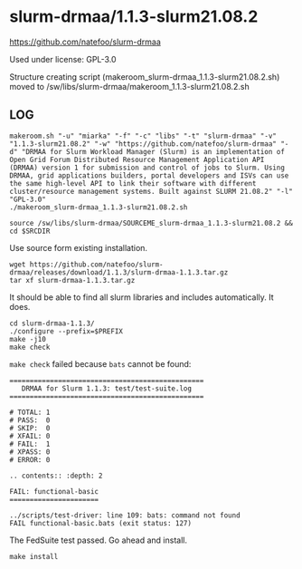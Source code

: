 slurm-drmaa/1.1.3-slurm21.08.2
========================

<https://github.com/natefoo/slurm-drmaa>

Used under license:
GPL-3.0


Structure creating script (makeroom_slurm-drmaa_1.1.3-slurm21.08.2.sh) moved to /sw/libs/slurm-drmaa/makeroom_1.1.3-slurm21.08.2.sh

LOG
---

    makeroom.sh "-u" "miarka" "-f" "-c" "libs" "-t" "slurm-drmaa" "-v" "1.1.3-slurm21.08.2" "-w" "https://github.com/natefoo/slurm-drmaa" "-d" "DRMAA for Slurm Workload Manager (Slurm) is an implementation of Open Grid Forum Distributed Resource Management Application API (DRMAA) version 1 for submission and control of jobs to Slurm. Using DRMAA, grid applications builders, portal developers and ISVs can use the same high-level API to link their software with different cluster/resource management systems. Built against SLURM 21.08.2" "-l" "GPL-3.0"
    ./makeroom_slurm-drmaa_1.1.3-slurm21.08.2.sh

    source /sw/libs/slurm-drmaa/SOURCEME_slurm-drmaa_1.1.3-slurm21.08.2 && cd $SRCDIR

Use source form existing installation.

    wget https://github.com/natefoo/slurm-drmaa/releases/download/1.1.3/slurm-drmaa-1.1.3.tar.gz
    tar xf slurm-drmaa-1.1.3.tar.gz 

It should be able to find all slurm libraries and includes automatically.  It does.

    cd slurm-drmaa-1.1.3/
    ./configure --prefix=$PREFIX
    make -j10
    make check

`make check` failed because `bats` cannot be found:


    ================================================
       DRMAA for Slurm 1.1.3: test/test-suite.log
    ================================================

    # TOTAL: 1
    # PASS:  0
    # SKIP:  0
    # XFAIL: 0
    # FAIL:  1
    # XPASS: 0
    # ERROR: 0

    .. contents:: :depth: 2

    FAIL: functional-basic
    ======================

    ../scripts/test-driver: line 109: bats: command not found
    FAIL functional-basic.bats (exit status: 127)


The FedSuite test passed. Go ahead and install.

    make install

